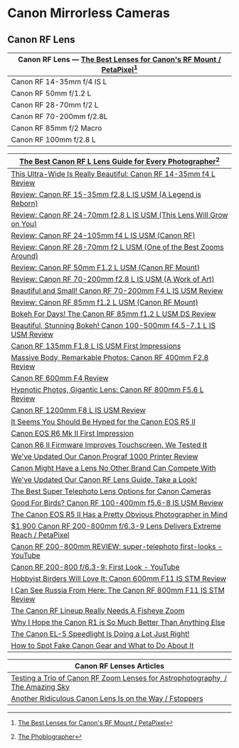 # Canon Mirrorless Cameras 

## Canon RF Lens

| Canon RF Lens — [The Best Lenses for Canon's RF Mount / PetaPixel](https://petapixel.com/best-canon-rf-lenses/ )[^11] |
|----|
| Canon RF 14-35mm f/4 IS L |
| Canon RF 50mm f/1.2 L |
| Canon RF 28-70mm f/2 L |
| Canon RF 70-200mm f/2.8L |
| Canon RF 85mm f/2 Macro |
| Canon RF 100mm f/2.8 L |

[^11]: [The Best Lenses for Canon's RF Mount / PetaPixel](https://petapixel.com/best-canon-rf-lenses/ )

| [The Best Canon RF L Lens Guide for Every Photographer](https://www.thephoblographer.com/2022/11/30/the-best-canon-rf-l-lens-guide-for-every-photographer/ )[^21] |
|----|
| [This Ultra-Wide Is Really Beautiful: Canon RF 14-35mm f4 L Review](https://www.thephoblographer.com/2021/10/28/canon-rf-14-35mm-f4-l-review/ ) |
| [Review: Canon RF 15-35mm f2.8 L IS USM (A Legend is Reborn)](https://www.thephoblographer.com/2020/03/16/review-canon-rf-15-35mm-f2-8-l-is-usm-a-legend-is-reborn/ ) |
| [Review: Canon RF 24-70mm f2.8 L IS USM (This Lens Will Grow on You)](https://www.thephoblographer.com/2019/11/25/review-canon-rf-24-70mm-f2-8-l-is-usm-this-lens-will-grow-on-you/ ) |
| [Review: Canon RF 24-105mm f4 L IS USM (Canon RF)](https://www.thephoblographer.com/2018/11/28/review-canon-rf-24-105mm-f4-l-is-usm-canon-rf/ ) |
| [Review: Canon RF 28-70mm f2 L USM (One of the Best Zooms Around)](https://www.thephoblographer.com/2019/11/25/review-canon-rf-28-70mm-f2-l-usm-one-of-the-best-zooms-around/ ) |
| [Review: Canon RF 50mm F1.2 L USM (Canon RF Mount)](https://www.thephoblographer.com/2018/09/25/review-canon-rf-50mm-f1-2-l-usm-canon-rf-mount/ ) |
| [Review: Canon RF 70-200mm f2.8 L IS USM (A Work of Art)](https://www.thephoblographer.com/2020/02/20/review-canon-rf-70-200mm-f2-8-l-is-usm-a-work-of-art/ ) |
| [Beautiful and Small! Canon RF 70-200mm F4 L IS USM Review](https://www.thephoblographer.com/2021/06/16/beautiful-and-small-canon-rf-70-200mm-f4-l-is-usm-review/ ) |
| [Review: Canon RF 85mm f1.2 L USM (Canon RF Mount)](https://www.thephoblographer.com/2019/11/20/review-canon-rf-85mm-f1-2-l-usm-canon-rf-mount/ ) |
| [Bokeh For Days! The Canon RF 85mm f1.2 L USM DS Review](https://www.thephoblographer.com/2020/04/15/bokeh-for-days-the-canon-rf-85mm-f1-2-l-usm-ds-review/ ) |
| [Beautiful, Stunning Bokeh! Canon 100-500mm f4.5-7.1 L IS USM Review](https://www.thephoblographer.com/2020/11/19/beautiful-stunning-bokeh-canon-100-500mm-f4-5-7-1-l-is-usm-review/ ) |
| [Canon RF 135mm F1.8 L IS USM First Impressions](https://www.thephoblographer.com/2022/11/02/beautiful-bokeh-swirls-canon-rf-135mm-f1-8-l-is-usm-first-impressions/ ) |
| [Massive Body, Remarkable Photos: Canon RF 400mm F2.8 Review](https://www.thephoblographer.com/2022/04/06/canon-rf-400mm-f2-8-review/ ) |
| [Canon RF 600mm F4 Review](https://www.thephoblographer.com/2022/04/08/this-is-what-13k-luxury-really-looks-like-canon-rf-600mm-f4-review/ ) |
| [Hypnotic Photos, Gigantic Lens: Canon RF 800mm F5.6 L Review](https://www.thephoblographer.com/2022/08/11/canon-rf-800mm-f5-6-review/ ) |
| [Canon RF 1200mm F8 L IS USM Review](https://www.thephoblographer.com/2022/11/10/a-beautiful-monster-canon-rf-1200mm-f8-l-review/ ) |
| [It Seems You Should Be Hyped for the Canon EOS R5 II](https://www.thephoblographer.com/2023/09/08/it-seems-you-should-be-hyped-for-the-canon-eos-r5-ii/ ) |
| [Canon EOS R6 Mk II First Impression](https://www.thephoblographer.com/2022/11/02/the-one-for-you-canon-eos-r6-mk-ii-first-impressions/ ) |
| [Canon R6 II Firmware Improves Touchscreen. We Tested It](https://www.thephoblographer.com/2023/08/25/canon-r6-ii-firmware-update-1-point-1-point-2/ ) |
| [We've Updated Our Canon Prograf 1000 Printer Review](https://www.thephoblographer.com/2023/07/11/weve-updated-our-canon-prograf-1000-printer-review/ ) |
| [Canon Might Have a Lens No Other Brand Can Compete With](https://www.thephoblographer.com/2023/11/01/canon-might-have-a-lens-no-other-brand-can-compete-with/ ) |
| [We've Updated Our Canon RF Lens Guide. Take a Look!](https://www.thephoblographer.com/2022/12/06/weve-updated-our-canon-rf-lens-guide-take-a-look/ ) |
| [The Best Super Telephoto Lens Options for Canon Cameras](https://www.thephoblographer.com/2022/10/04/the-best-super-telephoto-lens-options-for-canon-cameras/ ) |
| [Good For Birds? Canon RF 100-400mm f5.6-8 IS USM Review](https://www.thephoblographer.com/2021/12/06/good-for-birds-canon-rf-100-400mm-f5-6-8-is-usm-review/ ) |
| [The Canon EOS R5 II Has a Pretty Obvious Photographer in Mind](https://www.thephoblographer.com/?p=213456 ) |
| [$1,900 Canon RF 200-800mm f/6.3-9 Lens Delivers Extreme Reach / PetaPixel](https://petapixel.com/2023/11/01/1900-canon-rf-200-800mm-f-6-3-9-lens-delivers-extreme-reach/ ) |
| [Canon RF 200-800mm REVIEW: super-telephoto first-looks - YouTube](https://www.youtube.com/watch?v=dJi_wYxLV64 ) |
| [Canon RF 200-800 f/6.3-9: First Look - YouTube](https://www.youtube.com/watch?v=fmtH2HlOOuk ) |
| [Hobbyist Birders Will Love It: Canon 600mm F11 IS STM Review](https://www.thephoblographer.com/2020/10/26/hobbyist-birders-will-love-it-canon-600mm-f11-is-stm-review/ ) |
| [I Can See Russia From Here: The Canon RF 800mm F11 IS STM Review](https://www.thephoblographer.com/2020/10/01/i-can-see-russia-from-here-the-canon-800mm-f11-is-stm-review/ ) |
| [The Canon RF Lineup Really Needs A Fisheye Zoom](https://www.thephoblographer.com/2023/10/07/the-canon-rf-lineup-really-needs-a-fisheye-zoom/ ) |
| [Why I Hope the Canon R1 is So Much Better Than Anything Else](https://www.thephoblographer.com/2023/08/20/why-i-hope-the-canon-r1-is-so-much-better-than-anything-else/ ) |
| [The Canon EL-5 Speedlight Is Doing a Lot Just Right!](https://www.thephoblographer.com/2022/11/02/the-canon-el-5-speedlight-is-doing-a-lot-just-right/ ) |
| [How to Spot Fake Canon Gear and What to Do About It](https://www.thephoblographer.com/2023/05/26/fake-cano0pp-gear/ ) |

[^21]: [The Phoblographer](https://www.thephoblographer.com/)

| Canon RF Lenses Articles |
|---|
| [Testing a Trio of Canon RF Zoom Lenses for Astrophotography  / The Amazing Sky](https://amazingsky.net/2022/09/20/testing-a-trio-of-canon-rf-zoom-lenses-for-astrophotography/ ) |
| [Another Ridiculous Canon Lens Is on the Way / Fstoppers](https://fstoppers.com/gear/another-ridiculous-canon-lens-way-633152 ) |

